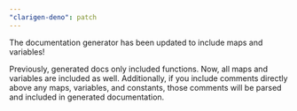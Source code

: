 ```yaml
---
"clarigen-deno": patch
---
```


The documentation generator has been updated to include maps and variables!

Previously, generated docs only included functions. Now, all maps and variables are included as well. Additionally, if you include comments directly above any maps, variables, and constants, those comments will be parsed and included in generated documentation.
